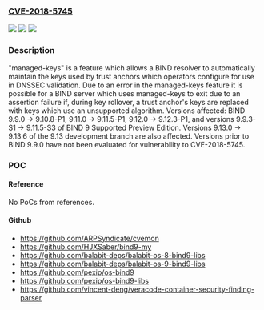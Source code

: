 ### [CVE-2018-5745](https://cve.mitre.org/cgi-bin/cvename.cgi?name=CVE-2018-5745)
![](https://img.shields.io/static/v1?label=Product&message=BIND%209&color=blue)
![](https://img.shields.io/static/v1?label=Version&message=BIND%209BIND%209.9.0%20-%3E%209.10.8-P1%2C%209.11.0%20-%3E%209.11.5-P1%2C%209.12.0%20-%3E%209.12.3-P1%2C%20and%20versions%209.9.3-S1%20-%3E%209.11.5-S3%20of%20BIND%209%20Supported%20Preview%20Edition.%20Versions%209.13.0%20-%3E%209.13.6%20of%20the%209.13%20development%20branch%20are%20also%20affected.%20Versions%20prior%20to%20BIND%209.9.0%20have%20not%20been%20evaluated%20for%20vulnerability%20to%20CVE-2018-5745.%20&color=brighgreen)
![](https://img.shields.io/static/v1?label=Vulnerability&message=This%20particular%20vulnerability%20would%20be%20very%20difficult%20for%20an%20arbitrary%20attacker%20to%20use%20because%20it%20requires%20an%20operator%20to%20have%20BIND%20configured%20to%20use%20a%20trust%20anchor%20managed%20by%20the%20attacker.%20However%2C%20if%20successfully%20exercised%2C%20the%20defect%20will%20cause%20named%20to%20deliberately%20exit%20after%20encountering%20an%20assertion%20failure.%0A%0AIt%20is%20more%20likely%2C%20perhaps%2C%20that%20this%20bug%20could%20be%20encountered%20accidentally%2C%20as%20not%20all%20versions%20of%20BIND%20support%20the%20same%20set%20of%20cryptographic%20algorithms.%20Specifically%2C%20recent%20branches%20of%20BIND%20have%20begun%20deliberately%20removing%20support%20for%20cryptographic%20algorithms%20that%20are%20now%20deprecated%20(for%20example%20because%20they%20are%20no%20longer%20considered%20sufficiently%20secure.)%20This%20vulnerability%20could%20be%20encountered%20if%20a%20resolver%20running%20a%20version%20of%20BIND%20which%20has%20removed%20support%20for%20deprecated%20algorithms%20is%20configured%20to%20use%20a%20trust%20anchor%20which%20elects%20to%20change%20algorithm%20types%20to%20one%20of%20those%20deprecated%20algorithms.%0A%0A%20%20%20%20Support%20for%20GOST%20was%20removed%20from%20BIND%20in%209.13.1.%0A%20%20%20%20Support%20for%20DSA%20was%20removed%20from%20BIND%20in%209.13.4%0A%20%20%20%20Support%20for%20RSAMD5%20will%20be%20removed%20from%20future%20BIND%20releases%20in%20the%209.13%20branch%20and%20higher.%0A&color=brighgreen)

### Description

"managed-keys" is a feature which allows a BIND resolver to automatically maintain the keys used by trust anchors which operators configure for use in DNSSEC validation. Due to an error in the managed-keys feature it is possible for a BIND server which uses managed-keys to exit due to an assertion failure if, during key rollover, a trust anchor's keys are replaced with keys which use an unsupported algorithm. Versions affected: BIND 9.9.0 -> 9.10.8-P1, 9.11.0 -> 9.11.5-P1, 9.12.0 -> 9.12.3-P1, and versions 9.9.3-S1 -> 9.11.5-S3 of BIND 9 Supported Preview Edition. Versions 9.13.0 -> 9.13.6 of the 9.13 development branch are also affected. Versions prior to BIND 9.9.0 have not been evaluated for vulnerability to CVE-2018-5745.

### POC

#### Reference
No PoCs from references.

#### Github
- https://github.com/ARPSyndicate/cvemon
- https://github.com/HJXSaber/bind9-my
- https://github.com/balabit-deps/balabit-os-8-bind9-libs
- https://github.com/balabit-deps/balabit-os-9-bind9-libs
- https://github.com/pexip/os-bind9
- https://github.com/pexip/os-bind9-libs
- https://github.com/vincent-deng/veracode-container-security-finding-parser

